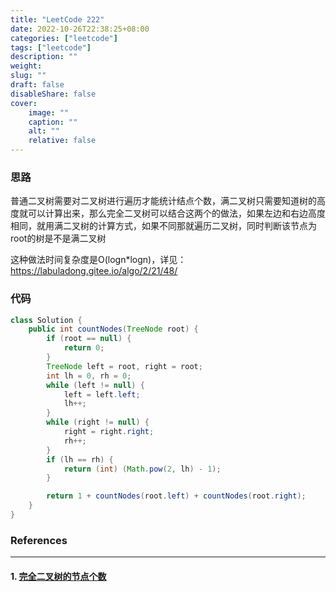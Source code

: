 ```yaml
---
title: "LeetCode 222"
date: 2022-10-26T22:38:25+08:00
categories: ["leetcode"]
tags: ["leetcode"]
description: ""
weight:
slug: ""
draft: false
disableShare: false
cover:
    image: ""
    caption: ""
    alt: ""
    relative: false
---
```


### 思路

普通二叉树需要对二叉树进行遍历才能统计结点个数，满二叉树只需要知道树的高度就可以计算出来，那么完全二叉树可以结合这两个的做法，如果左边和右边高度相同，就用满二叉树的计算方式，如果不同那就遍历二叉树，同时判断该节点为root的树是不是满二叉树

这种做法时间复杂度是O(logn*logn)，详见：<https://labuladong.gitee.io/algo/2/21/48/>

### 代码

```java
class Solution {
    public int countNodes(TreeNode root) {
        if (root == null) {
            return 0;
        }
        TreeNode left = root, right = root;
        int lh = 0, rh = 0;
        while (left != null) {
            left = left.left;
            lh++;
        }
        while (right != null) {
            right = right.right;
            rh++;
        }
        if (lh == rh) {
            return (int) (Math.pow(2, lh) - 1);
        }

        return 1 + countNodes(root.left) + countNodes(root.right);
    }
}
```

### References

---

#### 1. [完全二叉树的节点个数](https://leetcode.cn/problems/count-complete-tree-nodes/)
